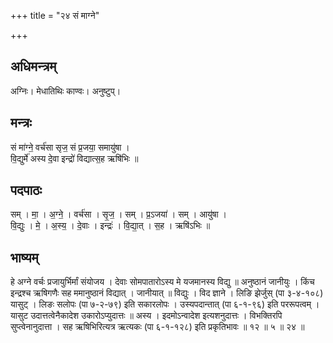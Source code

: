 +++
title = "२४ सं माग्ने"

+++
## अधिमन्त्रम्
अग्निः। मेधातिथिः काण्वः। अनुष्टुप्।

## मन्त्रः
सं मा॑ग्ने॒ वर्च॑सा सृज॒ सं प्र॒जया॒ समायु॑षा ।  
वि॒द्युर्मे॑ अस्य दे॒वा इन्द्रो॑ विद्यात्स॒ह ऋषि॑भिः ॥

## पदपाठः
सम् । मा॒ । अ॒ग्ने॒ । वर्च॑सा । सृ॒ज॒ । सम् । प्र॒ऽजया॑ । सम् । आयु॑षा ।  
वि॒द्युः । मे॒ । अ॒स्य॒ । दे॒वाः । इन्द्रः॑ । वि॒द्या॒त् । स॒ह । ऋषि॑ऽभिः ॥

## भाष्यम्
हे अग्ने वर्चः प्रजायुर्भिर्मां संयोजय । देवाः सोमपातारोऽस्य मे यजमानस्य विद्यु ॥ अनुष्ठानं जानीयुः । किंच इन्द्रश्च ऋषिगणैः सह ममानुष्ठानं विद्यात् । जानीयात् ॥ विद्युः । विद ज्ञाने । लिङि झेर्जुस् (पा ३-४-१०८) यासुट् । लिङः सलोपः (पा ७-२-७९) इति सकारलोपः । उस्यपदान्तात् (पा ६-१-९६) इति पररूपत्वम् । यासुट उदात्तत्वेनैकादेश उकारोऽप्युदात्तः ॥ अस्य । इदमोऽन्वादेश इत्यशनुदात्तः । विभक्तिरपि सुप्त्वेनानुदात्ता । सह ऋषिभिरित्यत्र ऋत्यकः (पा ६-१-१२८) इति प्रकृतिभावः ॥ १२ ॥ ५ ॥ २४ ॥